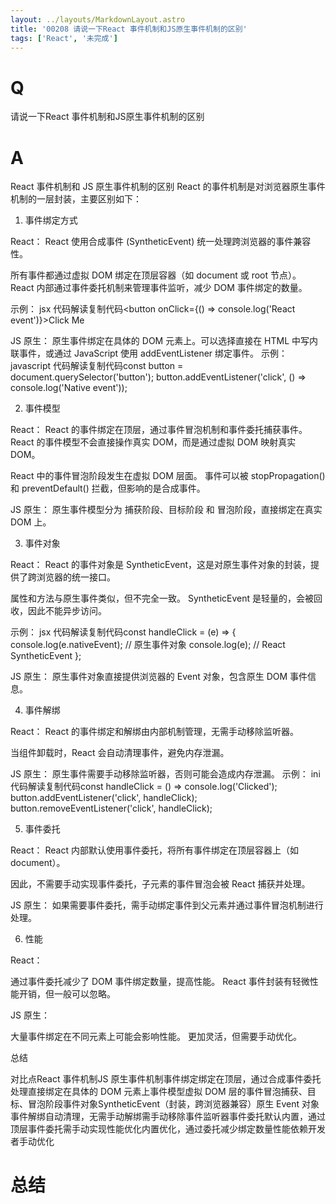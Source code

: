 ```yaml
---
layout: ../layouts/MarkdownLayout.astro
title: '00208 请说一下React 事件机制和JS原生事件机制的区别'
tags: ['React', '未完成']
---
```


# Q

请说一下React 事件机制和JS原生事件机制的区别

# A

React 事件机制和 JS 原生事件机制的区别
React 的事件机制是对浏览器原生事件机制的一层封装，主要区别如下：

1. 事件绑定方式


React：
React 使用合成事件 (SyntheticEvent) 统一处理跨浏览器的事件兼容性。

所有事件都通过虚拟 DOM 绑定在顶层容器（如 document 或 root 节点）。
React 内部通过事件委托机制来管理事件监听，减少 DOM 事件绑定的数量。

示例：
jsx 代码解读复制代码<button onClick={() => console.log('React event')}>Click Me</button>




JS 原生：
原生事件绑定在具体的 DOM 元素上。可以选择直接在 HTML 中写内联事件，或通过 JavaScript 使用 addEventListener 绑定事件。
示例：
javascript 代码解读复制代码const button = document.querySelector('button');
button.addEventListener('click', () => console.log('Native event'));





2. 事件模型

React：
React 的事件绑定在顶层，通过事件冒泡机制和事件委托捕获事件。React 的事件模型不会直接操作真实 DOM，而是通过虚拟 DOM 映射真实 DOM。

React 中的事件冒泡阶段发生在虚拟 DOM 层面。
事件可以被 stopPropagation() 和 preventDefault() 拦截，但影响的是合成事件。


JS 原生：
原生事件模型分为 捕获阶段、目标阶段 和 冒泡阶段，直接绑定在真实 DOM 上。


3. 事件对象


React：
React 的事件对象是 SyntheticEvent，这是对原生事件对象的封装，提供了跨浏览器的统一接口。

属性和方法与原生事件类似，但不完全一致。
SyntheticEvent 是轻量的，会被回收，因此不能异步访问。

示例：
jsx 代码解读复制代码const handleClick = (e) => {
  console.log(e.nativeEvent); // 原生事件对象
  console.log(e); // React SyntheticEvent
};




JS 原生：
原生事件对象直接提供浏览器的 Event 对象，包含原生 DOM 事件信息。



4. 事件解绑


React：
React 的事件绑定和解绑由内部机制管理，无需手动移除监听器。

当组件卸载时，React 会自动清理事件，避免内存泄漏。



JS 原生：
原生事件需要手动移除监听器，否则可能会造成内存泄漏。
示例：
ini 代码解读复制代码const handleClick = () => console.log('Clicked');
button.addEventListener('click', handleClick);
button.removeEventListener('click', handleClick);





5. 事件委托

React：
React 内部默认使用事件委托，将所有事件绑定在顶层容器上（如 document）。

因此，不需要手动实现事件委托，子元素的事件冒泡会被 React 捕获并处理。


JS 原生：
如果需要事件委托，需手动绑定事件到父元素并通过事件冒泡机制进行处理。


6. 性能

React：

通过事件委托减少了 DOM 事件绑定数量，提高性能。
React 事件封装有轻微性能开销，但一般可以忽略。


JS 原生：

大量事件绑定在不同元素上可能会影响性能。
更加灵活，但需要手动优化。




总结








































对比点React 事件机制JS 原生事件机制事件绑定绑定在顶层，通过合成事件委托处理直接绑定在具体的 DOM 元素上事件模型虚拟 DOM 层的事件冒泡捕获、目标、冒泡阶段事件对象SyntheticEvent（封装，跨浏览器兼容）原生 Event 对象事件解绑自动清理，无需手动解绑需手动移除事件监听器事件委托默认内置，通过顶层事件委托需手动实现性能优化内置优化，通过委托减少绑定数量性能依赖开发者手动优化


# 总结



<script>
  function func() {

  }
  
</script>